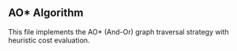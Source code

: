 ## AO* Algorithm
This file implements the AO* (And-Or) graph traversal strategy with heuristic cost evaluation.
